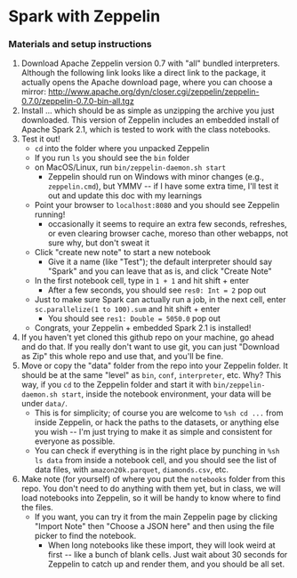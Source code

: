 # Spark with Zeppelin 

### Materials and setup instructions

1. Download Apache Zeppelin version 0.7 with "all" bundled interpreters. Although the following link looks like a direct link to the package, it actually opens the Apache download page, where you can choose a mirror:  http://www.apache.org/dyn/closer.cgi/zeppelin/zeppelin-0.7.0/zeppelin-0.7.0-bin-all.tgz
2. Install ... which should be as simple as unzipping the archive you just downloaded. This version of Zeppelin includes an embedded install of Apache Spark 2.1, which is tested to work with the class notebooks.
3. Test it out! 
	* `cd` into the folder where you unpacked Zeppelin
	* If you run `ls` you should see the `bin` folder
	* on MacOS/Linux, run `bin/zeppelin-daemon.sh start`
		* Zeppelin should run on Windows with minor changes (e.g., `zeppelin.cmd`), but YMMV -- if I have some extra time, I'll test it out and update this doc with my learnings
	* Point your browser to `localhost:8080` and you should see Zeppelin running!
		* occasionally it seems to require an extra few seconds, refreshes, or even clearing browser cache, moreso than other webapps, not sure why, but don't sweat it
	* Click "create new note" to start a new notebook
		* Give it a name (like "Test"); the default interpreter should say "Spark" and you can leave that as is, and click "Create Note"
	* In the first notebook cell, type in `1 + 1` and hit shift + enter
		* After a few seconds, you should see `res0: Int = 2` pop out
	* Just to make sure Spark can actually run a job, in the next cell, enter `sc.parallelize(1 to 100).sum` and hit shift + enter
		* You should see `res1: Double = 5050.0` pop out
	* Congrats, your Zeppelin + embedded Spark 2.1 is installed!
4. If you haven't yet cloned this github repo on your machine, go ahead and do that. If you really don't want to use git, you can just "Download as Zip" this whole repo and use that, and you'll be fine.
5. Move or copy the "data" folder from the repo into your Zeppelin folder. It should be at the same "level" as `bin`, `conf`, `interpreter`, etc. Why? This way, if you `cd` to the Zeppelin folder and start it with `bin/zeppelin-daemon.sh start`, inside the notebook environment, your data will be under `data/`.
	* This is for simplicity; of course you are welcome to `%sh cd ...` from inside Zeppelin, or hack the paths to the datasets, or anything else you wish -- I'm just trying to make it as simple and consistent for everyone as possible.
	* You can check if everything is in the right place by punching in `%sh ls data` from inside a notebook cell, and you should see the list of data files, with `amazon20k.parquet`, `diamonds.csv`, etc.
6. Make note (for yourself) of where you put the `notebooks` folder from this repo. You don't need to do anything with them yet, but in class, we will load notebooks into Zeppelin, so it will be handy to know where to find the files.
	* If you want, you can try it from the main Zeppelin page by clicking "Import Note" then "Choose a JSON here" and then using the file picker to find the notebook.
		* When long notebooks like these import, they will look weird at first -- like a bunch of blank cells. Just wait about 30 seconds for Zeppelin to catch up and render them, and you should be all set.


